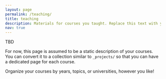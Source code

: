 ```yaml
---
layout: page
permalink: /teaching/
title: teaching
description: Materials for courses you taught. Replace this text with your description.
nav: true
---
```

TBD

For now, this page is assumed to be a static description of your courses. You can convert it to a collection similar to `_projects/` so that you can have a dedicated page for each course.

Organize your courses by years, topics, or universities, however you like!
